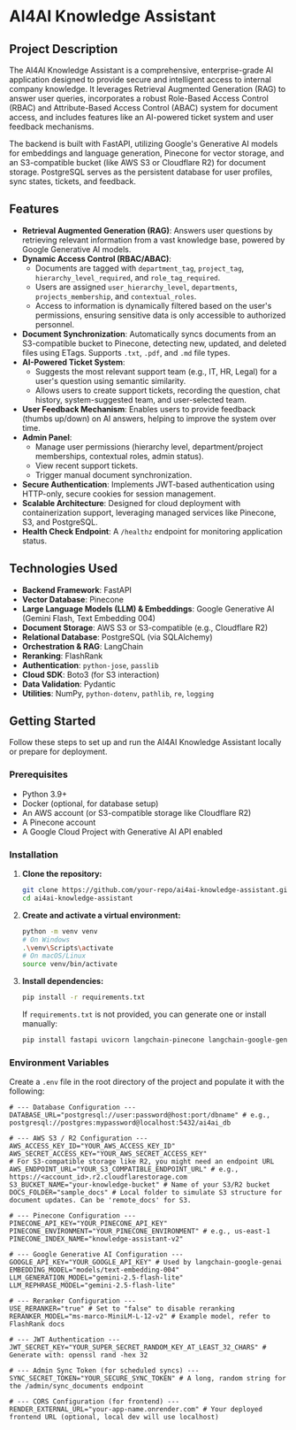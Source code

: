 # AI4AI Knowledge Assistant

## Project Description

The AI4AI Knowledge Assistant is a comprehensive, enterprise-grade AI application designed to provide secure and intelligent access to internal company knowledge. It leverages Retrieval Augmented Generation (RAG) to answer user queries, incorporates a robust Role-Based Access Control (RBAC) and Attribute-Based Access Control (ABAC) system for document access, and includes features like an AI-powered ticket system and user feedback mechanisms.

The backend is built with FastAPI, utilizing Google's Generative AI models for embeddings and language generation, Pinecone for vector storage, and an S3-compatible bucket (like AWS S3 or Cloudflare R2) for document storage. PostgreSQL serves as the persistent database for user profiles, sync states, tickets, and feedback.

## Features

*   **Retrieval Augmented Generation (RAG)**: Answers user questions by retrieving relevant information from a vast knowledge base, powered by Google Generative AI models.
*   **Dynamic Access Control (RBAC/ABAC)**:
    *   Documents are tagged with `department_tag`, `project_tag`, `hierarchy_level_required`, and `role_tag_required`.
    *   Users are assigned `user_hierarchy_level`, `departments`, `projects_membership`, and `contextual_roles`.
    *   Access to information is dynamically filtered based on the user's permissions, ensuring sensitive data is only accessible to authorized personnel.
*   **Document Synchronization**: Automatically syncs documents from an S3-compatible bucket to Pinecone, detecting new, updated, and deleted files using ETags. Supports `.txt`, `.pdf`, and `.md` file types.
*   **AI-Powered Ticket System**:
    *   Suggests the most relevant support team (e.g., IT, HR, Legal) for a user's question using semantic similarity.
    *   Allows users to create support tickets, recording the question, chat history, system-suggested team, and user-selected team.
*   **User Feedback Mechanism**: Enables users to provide feedback (thumbs up/down) on AI answers, helping to improve the system over time.
*   **Admin Panel**:
    *   Manage user permissions (hierarchy level, department/project memberships, contextual roles, admin status).
    *   View recent support tickets.
    *   Trigger manual document synchronization.
*   **Secure Authentication**: Implements JWT-based authentication using HTTP-only, secure cookies for session management.
*   **Scalable Architecture**: Designed for cloud deployment with containerization support, leveraging managed services like Pinecone, S3, and PostgreSQL.
*   **Health Check Endpoint**: A `/healthz` endpoint for monitoring application status.

## Technologies Used

*   **Backend Framework**: FastAPI
*   **Vector Database**: Pinecone
*   **Large Language Models (LLM) & Embeddings**: Google Generative AI (Gemini Flash, Text Embedding 004)
*   **Document Storage**: AWS S3 or S3-compatible (e.g., Cloudflare R2)
*   **Relational Database**: PostgreSQL (via SQLAlchemy)
*   **Orchestration & RAG**: LangChain
*   **Reranking**: FlashRank
*   **Authentication**: `python-jose`, `passlib`
*   **Cloud SDK**: Boto3 (for S3 interaction)
*   **Data Validation**: Pydantic
*   **Utilities**: NumPy, `python-dotenv`, `pathlib`, `re`, `logging`

## Getting Started

Follow these steps to set up and run the AI4AI Knowledge Assistant locally or prepare for deployment.

### Prerequisites

*   Python 3.9+
*   Docker (optional, for database setup)
*   An AWS account (or S3-compatible storage like Cloudflare R2)
*   A Pinecone account
*   A Google Cloud Project with Generative AI API enabled

### Installation

1.  **Clone the repository:**
    ```bash
    git clone https://github.com/your-repo/ai4ai-knowledge-assistant.git
    cd ai4ai-knowledge-assistant
    ```

2.  **Create and activate a virtual environment:**
    ```bash
    python -m venv venv
    # On Windows
    .\venv\Scripts\activate
    # On macOS/Linux
    source venv/bin/activate
    ```

3.  **Install dependencies:**
    ```bash
    pip install -r requirements.txt
    ```
    If `requirements.txt` is not provided, you can generate one or install manually:
    ```bash
    pip install fastapi uvicorn langchain-pinecone langchain-google-genai langchain-community langchain-text-splitters boto3 python-dotenv pydantic sqlalchemy psycopg2-binary python-jose passlib[bcrypt] flashrank numpy
    ```

### Environment Variables

Create a `.env` file in the root directory of the project and populate it with the following:

```env
# --- Database Configuration ---
DATABASE_URL="postgresql://user:password@host:port/dbname" # e.g., postgresql://postgres:mypassword@localhost:5432/ai4ai_db

# --- AWS S3 / R2 Configuration ---
AWS_ACCESS_KEY_ID="YOUR_AWS_ACCESS_KEY_ID"
AWS_SECRET_ACCESS_KEY="YOUR_AWS_SECRET_ACCESS_KEY"
# For S3-compatible storage like R2, you might need an endpoint URL
AWS_ENDPOINT_URL="YOUR_S3_COMPATIBLE_ENDPOINT_URL" # e.g., https://<account_id>.r2.cloudflarestorage.com
S3_BUCKET_NAME="your-knowledge-bucket" # Name of your S3/R2 bucket
DOCS_FOLDER="sample_docs" # Local folder to simulate S3 structure for document updates. Can be 'remote_docs' for S3.

# --- Pinecone Configuration ---
PINECONE_API_KEY="YOUR_PINECONE_API_KEY"
PINECONE_ENVIRONMENT="YOUR_PINECONE_ENVIRONMENT" # e.g., us-east-1
PINECONE_INDEX_NAME="knowledge-assistant-v2"

# --- Google Generative AI Configuration ---
GOOGLE_API_KEY="YOUR_GOOGLE_API_KEY" # Used by langchain-google-genai
EMBEDDING_MODEL="models/text-embedding-004"
LLM_GENERATION_MODEL="gemini-2.5-flash-lite"
LLM_REPHRASE_MODEL="gemini-2.5-flash-lite"

# --- Reranker Configuration ---
USE_RERANKER="true" # Set to "false" to disable reranking
RERANKER_MODEL="ms-marco-MiniLM-L-12-v2" # Example model, refer to FlashRank docs

# --- JWT Authentication ---
JWT_SECRET_KEY="YOUR_SUPER_SECRET_RANDOM_KEY_AT_LEAST_32_CHARS" # Generate with: openssl rand -hex 32

# --- Admin Sync Token (for scheduled syncs) ---
SYNC_SECRET_TOKEN="YOUR_SECURE_SYNC_TOKEN" # A long, random string for the /admin/sync_documents endpoint

# --- CORS Configuration (for frontend) ---
RENDER_EXTERNAL_URL="your-app-name.onrender.com" # Your deployed frontend URL (optional, local dev will use localhost)